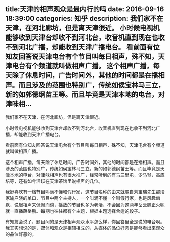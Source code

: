 title:天津的相声观众是最内行的吗
date: 2016-09-16   18:39:00 
categories: 知乎 
 description: 我们家不在天津，在河北廊坊，但是离天津很近。 小时候电视机能够收到天津台却收不到河北台，收音机直到现在也收不到河北广播，却能收到天津广播电台。 看前面有位知友回答说天津电台有个节目叫每日相声，殊不知，天津电台有个频道就叫做相声广播。 这个相声广播，每天除了休息时间，广告时间外，其他的时间都是在播相声。而且涉及的范围也特别广，传统如侯宝林马三立，新的如郭德纲苗王等。而且毕竟是天津本地的电台，对津味相…
  --- 
 我们家不在天津，在河北廊坊，但是离天津很近。  

小时候电视机能够收到天津台却收不到河北台，收音机直到现在也收不到河北广播，却能收到天津广播电台。  

看前面有位知友回答说天津电台有个节目叫每日相声，殊不知，天津电台有个频道就叫做相声广播。  

这个相声广播，每天除了休息时间，广告时间外，其他的时间都是在播相声。而且涉及的范围也特别广，传统如侯宝林马三立，新的如郭德纲苗王等。而且毕竟是天津本地的电台，对津味相声也有很大推广，经常听到的有马三里屯，少马爷，高应培等，还有如今活跃在天津茶馆里说相声的几位。  

我挺喜欢有一档节目叫满不懂和假行家，这节目名称的由来就取自刘宝瑞先生那段家喻户晓的单口，节目中两个主持人，一个叫满不懂一个叫假行家，也是风趣幽默，说起相声来侃侃而谈，播放的节目也多为老活，不会因为这两年岳云鹏正火呢就一直播薛岳鹏。每期也往往都有个主题，根据主题选择合适的段子。  

有知友会说了，题目问的是天津相声观众水平怎么样，你回答里全是说的电台啊。我其实想说的是，媒体和观众是相辅相成的，从媒体的品位好恶是能够看出来观众的品位好恶的。